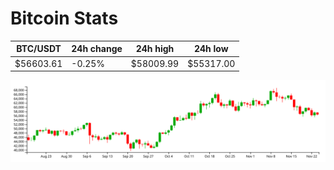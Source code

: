 # Bitcoin Stats

BTC/USDT|24h change|24h high|24h low|
|---|---|---|---|
|$56603.61|-0.25%|$58009.99|$55317.00|

<img src="./chart.svg">
